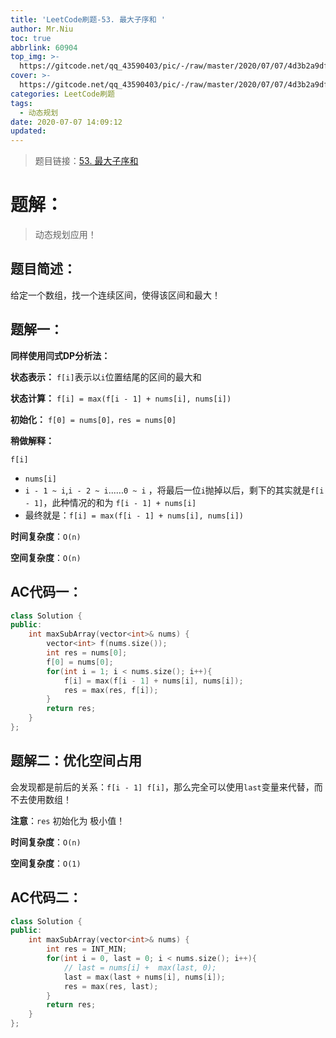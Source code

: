 ```yaml
---
title: 'LeetCode刷题-53. 最大子序和 '
author: Mr.Niu
toc: true
abbrlink: 60904
top_img: >-
  https://gitcode.net/qq_43590403/pic/-/raw/master/2020/07/07/4d3b2a9df4542eb96846cea00a763082.png
cover: >-
  https://gitcode.net/qq_43590403/pic/-/raw/master/2020/07/07/4d3b2a9df4542eb96846cea00a763082.png
categories: LeetCode刷题
tags:
  - 动态规划
date: 2020-07-07 14:09:12
updated:
---
```














> 题目链接：[53. 最大子序和]( https://leetcode-cn.com/problems/maximum-subarray/)



# 题解：



> 动态规划应用！



## 题目简述：



给定一个数组，找一个连续区间，使得该区间和最大！

## 题解一：



**同样使用闫式DP分析法：**

**状态表示：** `f[i]`表示以`i`位置结尾的区间的最大和

**状态计算：** `f[i] = max(f[i - 1] + nums[i], nums[i])`

**初始化：** `f[0] = nums[0]，res = nums[0]`



**稍做解释：**



`f[i]`

- `nums[i]`
- `i - 1 ~ i`,`i - 2 ~ i`......`0 ~ i` ，将最后一位`i`抛掉以后，剩下的其实就是`f[i - 1]`，此种情况的和为 `f[i - 1] + nums[i]`
- 最终就是：`f[i] = max(f[i - 1] + nums[i], nums[i])`



**时间复杂度**：`O(n)`

**空间复杂度**：`O(n)`

## AC代码一：



```c++
class Solution {
public:
    int maxSubArray(vector<int>& nums) {
        vector<int> f(nums.size());
        int res = nums[0];
        f[0] = nums[0];
        for(int i = 1; i < nums.size(); i++){
            f[i] = max(f[i - 1] + nums[i], nums[i]);
            res = max(res, f[i]);
        }
        return res;
    }
};
```





## 题解二：优化空间占用



会发现都是前后的关系：`f[i - 1] f[i]`，那么完全可以使用`last`变量来代替，而不去使用数组！



**注意**：`res` 初始化为 极小值！



**时间复杂度**：`O(n)`

**空间复杂度**：`O(1)`



## AC代码二：





```c++
class Solution {
public:
    int maxSubArray(vector<int>& nums) {
        int res = INT_MIN;
        for(int i = 0, last = 0; i < nums.size(); i++){
            // last = nums[i] +  max(last, 0);
            last = max(last + nums[i], nums[i]);
            res = max(res, last);
        }
        return res;
    }
};
```

